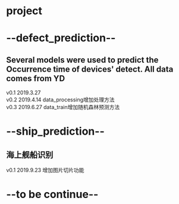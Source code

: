# project
# --defect_prediction--
Several models were used to predict the Occurrence time of devices' detect. All data comes from YD  
----------  
v0.1 2019.3.27  
v0.2 2019.4.14 data_processing增加处理方法  
v0.3 2019.6.27 data_train增加随机森林预测方法

# --ship_prediction--
海上舰船识别
----------  
v0.1 2019.9.23 增加图片切片功能 

# --to be continue--
